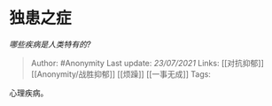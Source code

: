 # 独患之症
*哪些疾病是人类特有的?*

> Author: #Anonymity
Last update: *23/07/2021* 
Links:  [[对抗抑郁]] [[Anonymity/战胜抑郁]] [[烦躁]] [[一事无成]]
Tags: 

 
心理疾病。



